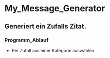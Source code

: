 # My_Message_Generator
## Generiert ein Zufalls Zitat.
### Programm_Ablauf

* Per Zufall aus einer Kategorie auswählen
